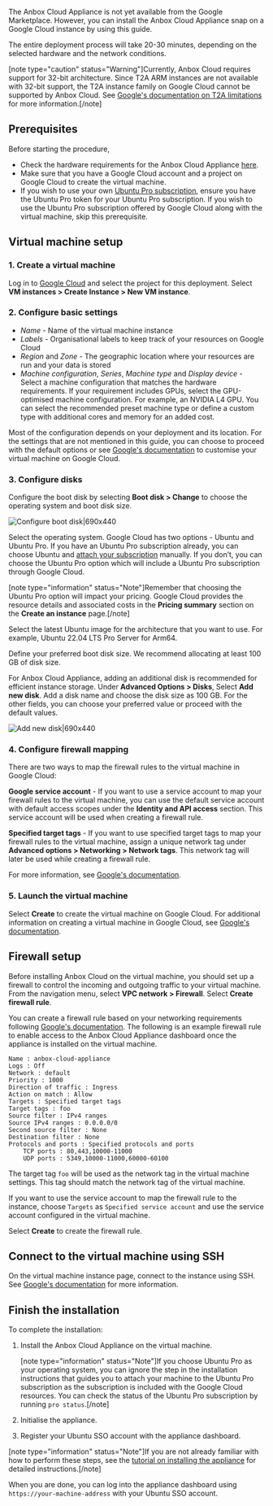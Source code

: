 The Anbox Cloud Appliance is not yet available from the Google Marketplace. However, you can install the Anbox Cloud Appliance snap on a Google Cloud instance by using this guide.

The entire deployment process will take 20-30 minutes, depending on the selected hardware and the network conditions.

[note type="caution" status="Warning"]Currently, Anbox Cloud requires support for 32-bit architecture. Since T2A ARM instances are not available with 32-bit support, the T2A instance family on Google Cloud cannot be supported by Anbox Cloud. See [Google's documentation on T2A limitations](https://cloud.google.com/compute/docs/general-purpose-machines#t2a_limitations) for more information.[/note]

## Prerequisites

Before starting the procedure,
* Check the hardware requirements for the Anbox Cloud Appliance [here](https://discourse.ubuntu.com/t/17734).
* Make sure that you have a Google Cloud account and a project on Google Cloud to create the virtual machine.
* If you wish to use your own [Ubuntu Pro subscription](https://ubuntu.com/pro), ensure you have the Ubuntu Pro token for your Ubuntu Pro subscription. If you wish to use the Ubuntu Pro subscription offered by Google Cloud along with the virtual machine, skip this prerequisite.

## Virtual machine setup

### 1. Create a virtual machine
Log in to [Google Cloud](https://console.cloud.google.com) and select the project for this deployment. Select **VM instances > Create Instance > New VM instance**.

### 2. Configure basic settings

* *Name* - Name of the virtual machine instance
* *Labels* - Organisational labels to keep track of your resources on Google Cloud
* *Region* and *Zone* - The geographic location where your resources are run and your data is stored
* *Machine configuration*, *Series*, *Machine type* and *Display device* - Select a machine configuration that matches the hardware requirements. If your requirement includes GPUs, select the GPU-optimised machine configuration. For example, an NVIDIA L4 GPU. You can select the recommended preset machine type or define a custom type with additional cores and memory for an added cost.

Most of the configuration depends on your deployment and its location. For the settings that are not mentioned in this guide, you can choose to proceed with the default options or see [Google's documentation](https://cloud.google.com/compute/docs/instances/create-start-instance) to customise your virtual machine on Google Cloud.

### 3. Configure disks

Configure the boot disk by selecting **Boot disk > Change** to choose the operating system and boot disk size.

![Configure boot disk|690x440](https://assets.ubuntu.com/v1/884d0b10-boot-disk-config-2.png)

Select the operating system. Google Cloud has two options - Ubuntu and Ubuntu Pro. If you have an Ubuntu Pro subscription already, you can choose Ubuntu and [attach your subscription](https://discourse.ubuntu.com/t/22681#attach-ubuntu-pro) manually. If you don’t, you can choose the Ubuntu Pro option which will include a Ubuntu Pro subscription through Google Cloud. 

[note type="information" status="Note"]Remember that choosing the Ubuntu Pro option will impact your pricing. Google Cloud provides the resource details and associated costs in the **Pricing summary** section on the **Create an instance** page.[/note]

Select the latest Ubuntu image for the architecture that you want to use. For example, Ubuntu 22.04 LTS Pro Server for Arm64.

Define your preferred boot disk size. We recommend allocating at least 100 GB of disk size.

For Anbox Cloud Appliance, adding an additional disk is recommended for efficient instance storage. Under **Advanced Options > Disks**, Select **Add new disk**. Add a disk name and choose the disk size as 100 GB. For the other fields, you can choose your preferred value or proceed with the default values.

![Add new disk|690x440](https://assets.ubuntu.com/v1/8acf5d22-add-new-disk-2.png)

### 4. Configure firewall mapping

There are two ways to map the firewall rules to the virtual machine in Google Cloud:

**Google service account** - If you want to use a service account to map your firewall rules to the virtual machine, you can use the default service account with default access scopes under the **Identity and API access** section. This service account will be used when creating a firewall rule.

**Specified target tags** - If you want to use specified target tags to map your firewall rules to the virtual machine, assign a unique network tag under **Advanced options > Networking > Network tags**. This network tag will later be used while creating a firewall rule.

For more information, see [Google's documentation](https://cloud.google.com/firewall/docs/using-firewalls).

### 5. Launch the virtual machine

Select **Create** to create the virtual machine on Google Cloud. For additional information on creating a virtual machine in Google Cloud, see [Google's documentation](https://cloud.google.com/compute/docs/instances/create-start-instance).

## Firewall setup

Before installing Anbox Cloud on the virtual machine, you should set up a firewall to control the incoming and outgoing traffic to your virtual machine. From the navigation menu, select **VPC network > Firewall**. Select **Create firewall rule**.

You can create a firewall rule based on your networking requirements following [Google's documentation](https://cloud.google.com/firewall/docs/using-firewalls). The following is an example firewall rule to enable access to the Anbox Cloud Appliance dashboard once the appliance is installed on the virtual machine. 

```
Name : anbox-cloud-appliance
Logs : Off
Network : default
Priority : 1000
Direction of traffic : Ingress
Action on match : Allow
Targets : Specified target tags
Target tags : foo
Source filter : IPv4 ranges
Source IPv4 ranges : 0.0.0.0/0
Second source filter : None
Destination filter : None
Protocols and ports : Specified protocols and ports
    TCP ports : 80,443,10000-11000
    UDP ports : 5349,10000-11000,60000-60100
```
The target tag `foo` will be used as the network tag in the virtual machine settings. This tag should match the network tag of the virtual machine.

If you want to use the service account to map the firewall rule to the instance, choose `Targets` as `Specified service account` and use the service account configured in the virtual machine.

Select **Create** to create the firewall rule.

## Connect to the virtual machine using SSH

On the virtual machine instance page, connect to the instance using SSH. See [Google's documentation](https://cloud.google.com/compute/docs/ssh-in-browser) for more information. 

## Finish the installation

To complete the installation:

1. Install the Anbox Cloud Appliance on the virtual machine.

    [note type="information" status="Note"]If you choose Ubuntu Pro as your operating system, you can ignore the step in the installation instructions that guides you to attach your machine to the Ubuntu Pro subscription as the subscription is included with the Google Cloud resources. You can check the status of the Ubuntu Pro subscription by running `pro status`.[/note]

1. Initialise the appliance.
1. Register your Ubuntu SSO account with the appliance dashboard.

[note type="information" status="Note"]If you are not already familiar with how to perform these steps, see the [tutorial on installing the appliance](https://discourse.ubuntu.com/t/22681) for detailed instructions.[/note]

When you are done, you can log into the appliance dashboard using `https://your-machine-address` with your Ubuntu SSO account.
